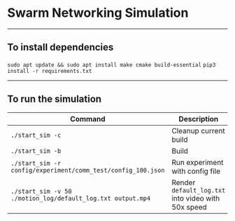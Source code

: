 # Swarm Networking Simulation

---

## To install dependencies

`sudo apt update && sudo apt install make cmake build-essential`
`pip3 install -r requirements.txt`

---

## To run the simulation

| Command | Description |
| ----------- | ----------- |
| `./start_sim -c` |  Cleanup current build |
| `./start_sim -b` | Build |
|`./start_sim -r config/experiment/comm_test/config_100.json`  | Run experiment with config file |
|`./start_sim -v 50 ./motion_log/default_log.txt output.mp4` | Render `default_log.txt` into video with 50x speed
